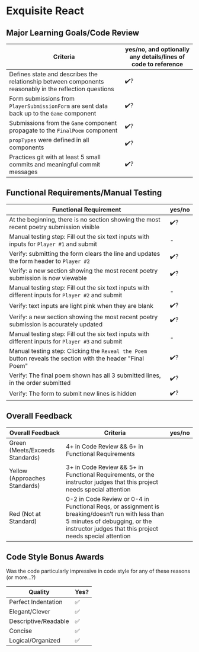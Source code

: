 # Exquisite React

<!-- Instructors: The checkmarks are already there, so just delete them for any line items that aren't met. -->

## Major Learning Goals/Code Review

<!-- Instructors: Feel free to practice creating specific feedback by referencing a line of code if you'd like. For example, you may say something like "nice custom method in `calculator.rb` line 42." This is optional. -->

<!-- Comprehension questions:

  state: An object that React components have. State holds information that influences the output of render. State is managed within a component (not passed between components, like props).

  relationships: App renders Game within itself. Game renders RecentSubmission, PlayerSubmissionForm, and FinalPoem within itself. Please derive nested/sibling relationships from that :)

 -->

| Criteria | yes/no, and optionally any details/lines of code to reference |
| --- | --- |
| Defines state and describes the relationship between components reasonably in the reflection questions | ✔️?
| Form submissions from `PlayerSubmissionForm` are sent data back up to the `Game` component | ✔️?
| Submissions from the `Game` component propagate to the `FinalPoem` component | ✔️?
| `propTypes` were defined in all components | ✔️?
| Practices git with at least 5 small commits and meaningful commit messages | ✔️?

## Functional Requirements/Manual Testing

| Functional Requirement | yes/no |
| --- | --- |
At the beginning, there is no section showing the most recent poetry submission visible | ✔️?
Manual testing step: Fill out the six text inputs with inputs for `Player #1` and submit | -
Verify: submitting the form clears the line and updates the form header to `Player #2` | ✔️?
Verify: a new section showing the most recent poetry submission is now viewable | ✔️?
Manual testing step: Fill out the six text inputs with different inputs for `Player #2` and submit | -
Verify: text inputs are light pink when they are blank | ✔️?
Verify: a new section showing the most recent poetry submission is accurately updated | ✔️?
Manual testing step: Fill out the six text inputs with different inputs for `Player #3` and submit | -
Manual testing step: Clicking the `Reveal the Poem` button reveals the section with the header "Final Poem" | ✔️?
Verify: The final poem shown has all 3 submitted lines, in the order submitted | ✔️?
Verify: The form to submit new lines is hidden | ✔️?

## Overall Feedback

| Overall Feedback | Criteria | yes/no |
| --- | --- | --- |
| Green (Meets/Exceeds Standards) | 4+ in Code Review && 6+ in Functional Requirements | 
| Yellow (Approaches Standards) | 3+ in Code Review && 5+ in Functional Requirements, or the instructor judges that this project needs special attention | 
| Red (Not at Standard) | 0-2 in Code Review or 0-4 in Functional Reqs, or assignment is breaking/doesn’t run with less than 5 minutes of debugging, or the instructor judges that this project needs special attention | 

<!-- ### Additional Feedback -->

<!-- Instructors, feel free to ignore this section if there's nothing else to add. -->

## Code Style Bonus Awards

<!-- Instructors: Please strike a balance between liberal/stingy with these. These are simply built-in pieces of positive feedback; use this to encourage and push students towards a cleaner code style! -->

Was the code particularly impressive in code style for any of these reasons (or more...?)

| Quality | Yes? |
| --- | --- |
| Perfect Indentation | ✅
| Elegant/Clever | ✅
| Descriptive/Readable | ✅
| Concise | ✅
| Logical/Organized | ✅